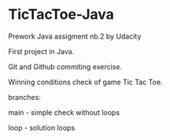 # TicTacToe-Java
Prework Java assigment nb.2 
by Udacity

First project in Java.

Git and Github commiting exercise.

Winning conditions check of game Tic Tac Toe.

branches:

main - simple check without loops

loop - solution loops
